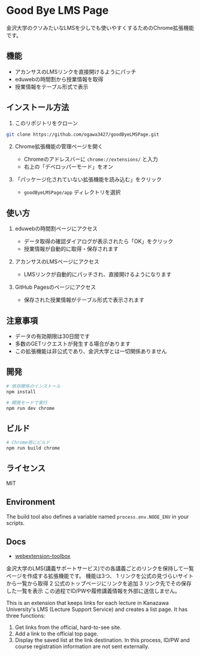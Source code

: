 # Good Bye LMS Page

金沢大学のクソみたいなLMSを少しでも使いやすくするためのChrome拡張機能です。

## 機能

- アカンサスのLMSリンクを直接開けるようにパッチ
- eduwebの時間割から授業情報を取得
- 授業情報をテーブル形式で表示

## インストール方法

1. このリポジトリをクローン
```bash
git clone https://github.com/ogawa3427/goodByeLMSPage.git
```

2. Chrome拡張機能の管理ページを開く
   - Chromeのアドレスバーに `chrome://extensions/` と入力
   - 右上の「デベロッパーモード」をオン

3. 「パッケージ化されていない拡張機能を読み込む」をクリック
   - `goodByeLMSPage/app` ディレクトリを選択

## 使い方

1. eduwebの時間割ページにアクセス
   - データ取得の確認ダイアログが表示されたら「OK」をクリック
   - 授業情報が自動的に取得・保存されます

2. アカンサスのLMSページにアクセス
   - LMSリンクが自動的にパッチされ、直接開けるようになります

3. GitHub Pagesのページにアクセス
   - 保存された授業情報がテーブル形式で表示されます

## 注意事項

- データの有効期限は30日間です
- 多数のGETリクエストが発生する場合があります
- この拡張機能は非公式であり、金沢大学とは一切関係ありません

## 開発

```bash
# 依存関係のインストール
npm install

# 開発モードで実行
npm run dev chrome
```

## ビルド

```bash
# Chrome用にビルド
npm run build chrome
```

## ライセンス

MIT

## Environment

The build tool also defines a variable named `process.env.NODE_ENV` in your scripts. 

## Docs

* [webextension-toolbox](https://github.com/HaNdTriX/webextension-toolbox)


金沢大学のLMS(講義サポートサービス)での各講義ごとのリンクを保持して一覧ページを作成する拡張機能です。
機能は3つ、
1 リンクを公式の見づらいサイトから一覧から取得
2 公式のトップページにリンクを追加
3 リンク先でその保存した一覧を表示
この過程でID/PWや履修講義情報を外部に送信しません。

This is an extension that keeps links for each lecture in Kanazawa University's LMS (Lecture Support Service) and creates a list page.
It has three functions:
1. Get links from the official, hard-to-see site.
2. Add a link to the official top page.
3. Display the saved list at the link destination.
In this process, ID/PW and course registration information are not sent externally.